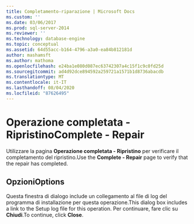 ```yaml
---
title: Completamento-riparazione | Microsoft Docs
ms.custom: ''
ms.date: 03/06/2017
ms.prod: sql-server-2014
ms.reviewer: ''
ms.technology: database-engine
ms.topic: conceptual
ms.assetid: 64d55acc-b164-4796-a3a0-ea84b812181d
author: mashamsft
ms.author: mathoma
ms.openlocfilehash: e24ba1e080d087ec63742307a4c15f1c9c0fd25d
ms.sourcegitcommit: ad4d92dce894592a259721a1571b1d8736abacdb
ms.translationtype: MT
ms.contentlocale: it-IT
ms.lasthandoff: 08/04/2020
ms.locfileid: "87626495"
---
```

# <a name="complete---repair"></a><span data-ttu-id="3ad8a-102">Operazione completata - Ripristino</span><span class="sxs-lookup"><span data-stu-id="3ad8a-102">Complete - Repair</span></span>
  <span data-ttu-id="3ad8a-103">Utilizzare la pagina **Operazione completata - Ripristino** per verificare il completamento del ripristino.</span><span class="sxs-lookup"><span data-stu-id="3ad8a-103">Use the **Complete - Repair** page to verify that the repair has completed.</span></span>  
  
## <a name="options"></a><span data-ttu-id="3ad8a-104">Opzioni</span><span class="sxs-lookup"><span data-stu-id="3ad8a-104">Options</span></span>  
 <span data-ttu-id="3ad8a-105">Questa finestra di dialogo include un collegamento al file di log del programma di installazione per questa operazione.</span><span class="sxs-lookup"><span data-stu-id="3ad8a-105">This dialog box includes a link to the Setup log file for this operation.</span></span> <span data-ttu-id="3ad8a-106">Per continuare, fare clic su **Chiudi**.</span><span class="sxs-lookup"><span data-stu-id="3ad8a-106">To continue, click **Close**.</span></span>  
  
  
